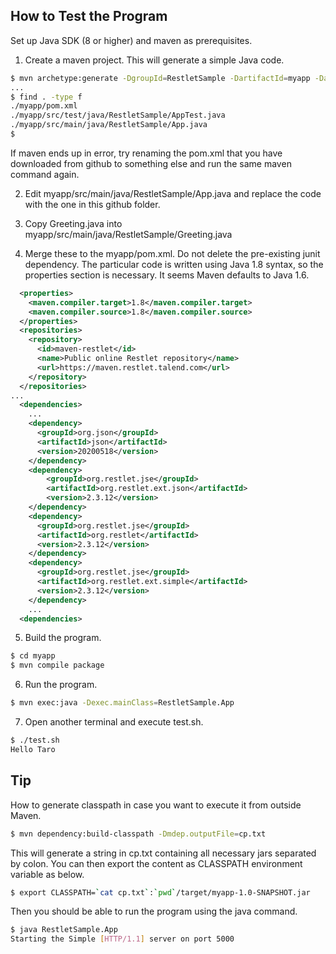 ## How to Test the Program
Set up Java SDK (8 or higher) and maven as prerequisites.

1. Create a maven project. This will generate a simple Java code.

```sh
$ mvn archetype:generate -DgroupId=RestletSample -DartifactId=myapp -DarchetypeArtifactId=maven-archetype-quickstart -DinteractiveMode=false
...
$ find . -type f
./myapp/pom.xml
./myapp/src/test/java/RestletSample/AppTest.java
./myapp/src/main/java/RestletSample/App.java
$
```
If maven ends up in error, try renaming the pom.xml that you have downloaded from github to something else and run the same maven command again.

2. Edit myapp/src/main/java/RestletSample/App.java and replace the code with the one in this github folder.

3. Copy Greeting.java into myapp/src/main/java/RestletSample/Greeting.java

4. Merge these to the myapp/pom.xml. Do not delete the pre-existing junit dependency. The particular code is written using Java 1.8 syntax, so the properties section is necessary. It seems Maven defaults to Java 1.6.

```xml
  <properties>
    <maven.compiler.target>1.8</maven.compiler.target>
    <maven.compiler.source>1.8</maven.compiler.source>
  </properties>
  <repositories>
    <repository>
      <id>maven-restlet</id>
      <name>Public online Restlet repository</name>
      <url>https://maven.restlet.talend.com</url>
    </repository>
  </repositories>
...
  <dependencies>
    ...
    <dependency>
      <groupId>org.json</groupId>
      <artifactId>json</artifactId>
      <version>20200518</version>
    </dependency>
    <dependency>
        <groupId>org.restlet.jse</groupId>
        <artifactId>org.restlet.ext.json</artifactId>
        <version>2.3.12</version>
    </dependency>
    <dependency>
      <groupId>org.restlet.jse</groupId>
      <artifactId>org.restlet</artifactId>
      <version>2.3.12</version>
    </dependency>
    <dependency>
      <groupId>org.restlet.jse</groupId>
      <artifactId>org.restlet.ext.simple</artifactId>
      <version>2.3.12</version>
    </dependency>
    ...
  <dependencies>
```

5. Build the program.
``` sh
$ cd myapp
$ mvn compile package
```

6. Run the program.
```sh
$ mvn exec:java -Dexec.mainClass=RestletSample.App
```

7. Open another terminal and execute test.sh.
```sh
$ ./test.sh
Hello Taro
```

## Tip
How to generate classpath in case you want to execute it from outside Maven.
```sh
$ mvn dependency:build-classpath -Dmdep.outputFile=cp.txt
```
This will generate a string in cp.txt containing all necessary jars separated by colon. You can then export the content as CLASSPATH environment variable as below.
```sh
$ export CLASSPATH=`cat cp.txt`:`pwd`/target/myapp-1.0-SNAPSHOT.jar
```
Then you should be able to run the program using the java command.
```sh
$ java RestletSample.App
Starting the Simple [HTTP/1.1] server on port 5000
```
